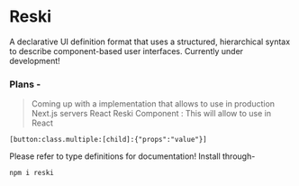 # Reski

A declarative UI definition format that uses a structured, hierarchical syntax to describe component-based user interfaces.
Currently under development!

### Plans -
> Coming up with a implementation that allows to use in production Next.js servers
> React Reski Component : This will allow to use in React

```
[button:class.multiple:[child]:{"props":"value"}]
```

Please refer to type definitions for documentation! Install through-

```
npm i reski
```